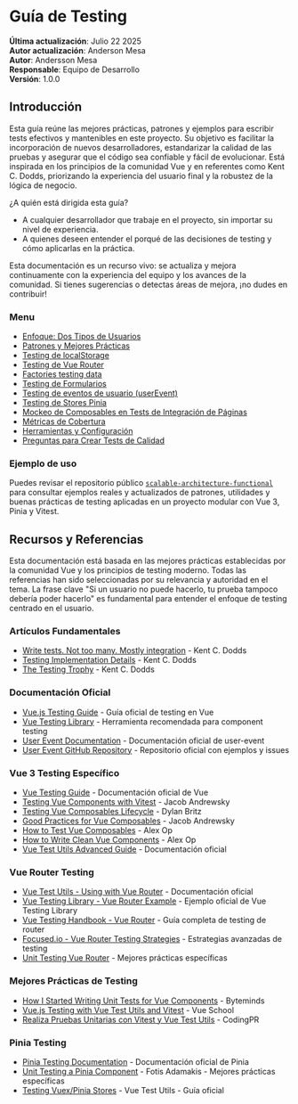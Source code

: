 # Guía de Testing

**Última actualización**: Julio 22 2025  
**Autor actualización**: Anderson Mesa  
**Autor**: Andersson Mesa  
**Responsable**: Equipo de Desarrollo  
**Versión**: 1.0.0 

## Introducción

Esta guía reúne las mejores prácticas, patrones y ejemplos para escribir tests efectivos y mantenibles en este proyecto. Su objetivo es facilitar la incorporación de nuevos desarrolladores, estandarizar la calidad de las pruebas y asegurar que el código sea confiable y fácil de evolucionar. Está inspirada en los principios de la comunidad Vue y en referentes como Kent C. Dodds, priorizando la experiencia del usuario final y la robustez de la lógica de negocio.

¿A quién está dirigida esta guía?
- A cualquier desarrollador que trabaje en el proyecto, sin importar su nivel de experiencia.
- A quienes deseen entender el porqué de las decisiones de testing y cómo aplicarlas en la práctica.

Esta documentación es un recurso vivo: se actualiza y mejora continuamente con la experiencia del equipo y los avances de la comunidad. Si tienes sugerencias o detectas áreas de mejora, ¡no dudes en contribuir!

### Menu

- [Enfoque: Dos Tipos de Usuarios](./user-types.md)
- [Patrones y Mejores Prácticas](./best-practices.md)
- [Testing de localStorage](./localstorage.md)
- [Testing de Vue Router](./vue-router.md)
- [Factories testing data](./factories.md)
- [Testing de Formularios](./forms.md)
- [Testing de eventos de usuario (userEvent)](./user-event.md)
- [Testing de Stores Pinia](./stores.md)
- [Mockeo de Composables en Tests de Integración de Páginas](./composables-mocking.md)
- [Métricas de Cobertura](./coverage.md)
- [Herramientas y Configuración](./tools-config.md)
- [Preguntas para Crear Tests de Calidad](./quality-questions.md)


### Ejemplo de uso

Puedes revisar el repositorio público [`scalable-architecture-functional`](https://github.com/andercard/scalable-architecture-functional) para consultar ejemplos reales y actualizados de patrones, utilidades y buenas prácticas de testing aplicadas en un proyecto modular con Vue 3, Pinia y Vitest.

## Recursos y Referencias
Esta documentación está basada en las mejores prácticas establecidas por la comunidad Vue y los principios de testing moderno. Todas las referencias han sido seleccionadas por su relevancia y autoridad en el tema. La frase clave "Si un usuario no puede hacerlo, tu prueba tampoco debería poder hacerlo" es fundamental para entender el enfoque de testing centrado en el usuario.

### **Artículos Fundamentales**
- [Write tests. Not too many. Mostly integration](https://kentcdodds.com/blog/write-tests) - Kent C. Dodds
- [Testing Implementation Details](https://kentcdodds.com/blog/testing-implementation-details) - Kent C. Dodds
- [The Testing Trophy](https://kentcdodds.com/blog/the-testing-trophy) - Kent C. Dodds

### **Documentación Oficial**
- [Vue.js Testing Guide](https://vuejs.org/guide/scaling-up/testing) - Guía oficial de testing en Vue
- [Vue Testing Library](https://testing-library.com/docs/vue-testing-library/intro/) - Herramienta recomendada para component testing
- [User Event Documentation](https://testing-library.com/docs/user-event/v13/) - Documentación oficial de user-event
- [User Event GitHub Repository](https://github.com/testing-library/user-event) - Repositorio oficial con ejemplos y issues

### **Vue 3 Testing Específico**
- [Vue Testing Guide](https://vuejs.org/guide/scaling-up/testing) - Documentación oficial de Vue
- [Testing Vue Components with Vitest](https://dev.to/jacobandrewsky/testing-vue-components-with-vitest-5c21) - Jacob Andrewsky
- [Testing Vue Composables Lifecycle](https://dylanbritz.dev/writing/testing-vue-composables-lifecycle/) - Dylan Britz
- [Good Practices for Vue Composables](https://dev.to/jacobandrewsky/good-practices-and-design-patterns-for-vue-composables-24lk) - Jacob Andrewsky
- [How to Test Vue Composables](https://alexop.dev/posts/how-to-test-vue-composables/) - Alex Op
- [How to Write Clean Vue Components](https://alexop.dev/posts/how-to-write-clean-vue-components/) - Alex Op
- [Vue Test Utils Advanced Guide](https://test-utils.vuejs.org/guide/advanced/reusability-composition) - Documentación oficial

### **Vue Router Testing**
- [Vue Test Utils - Using with Vue Router](https://v1.test-utils.vuejs.org/guides/using-with-vue-router.html) - Documentación oficial
- [Vue Testing Library - Vue Router Example](https://github.com/testing-library/vue-testing-library/blob/main/src/__tests__/vue-router.js) - Ejemplo oficial de Vue Testing Library
- [Vue Testing Handbook - Vue Router](https://lmiller1990.github.io/vue-testing-handbook/vue-router.html) - Guía completa de testing de router
- [Focused.io - Vue Router Testing Strategies](https://focused.io/lab/vue-router-testing-strategies) - Estrategias avanzadas de testing
- [Unit Testing Vue Router](https://medium.com/js-dojo/unit-testing-vue-router-1d091241312) - Mejores prácticas específicas

### **Mejores Prácticas de Testing**
- [How I Started Writing Unit Tests for Vue Components](https://www.byteminds.co.uk/blog/how-i-started-writing-unit-tests-for-vue-components) - Byteminds
- [Vue.js Testing with Vue Test Utils and Vitest](https://vueschool.io/articles/vuejs-tutorials/vue-js-testing-with-vue-test-utils-and-vitest/) - Vue School
- [Realiza Pruebas Unitarias con Vitest y Vue Test Utils](https://codingpr.com/es/realiza-pruebas-unitarias-con-vitest-y-vue-test-utils/) - CodingPR

### **Pinia Testing**
- [Pinia Testing Documentation](https://pinia.vuejs.org/cookbook/testing.html) - Documentación oficial de Pinia
- [Unit Testing a Pinia Component](https://fadamakis.com/unit-testing-a-pinia-component-37d045582aed?gi=644ecb388b0a) - Fotis Adamakis - Mejores prácticas específicas
- [Testing Vuex/Pinia Stores](https://test-utils.vuejs.org/guide/advanced/vuex.html) - Vue Test Utils - Guía oficial

